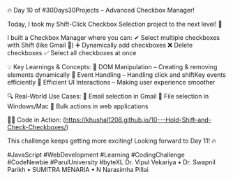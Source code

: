 🔥 Day 10 of #30Days30Projects – Advanced Checkbox Manager!

Today, I took my Shift-Click Checkbox Selection project to the next level! 🚀

I built a Checkbox Manager where you can:
✔ Select multiple checkboxes with Shift (like Gmail 📩)
➕ Dynamically add checkboxes
❌ Delete checkboxes
✅ Select all checkboxes at once

💡 Key Learnings & Concepts:
🔹 DOM Manipulation – Creating & removing elements dynamically
🔹 Event Handling – Handling click and shiftKey events efficiently
🔹 Efficient UI Interactions – Making user experience smoother

🔍 Real-World Use Cases:
📌 Email selection in Gmail
📌 File selection in Windows/Mac
📌 Bulk actions in web applications

👨‍💻 Code in Action: (https://khushal1208.github.io/10---Hold-Shift-and-Check-Checkboxes/)

This challenge keeps getting more exciting! Looking forward to Day 11! 🔥

#JavaScript #WebDevelopment #Learning #CodingChallenge #CodeNewbie #ParulUniversity #byteXL
Dr. Vipul Vekariya • Dr. Swapnil Parikh • SUMITRA MENARIA • N Narasimha Pillai
